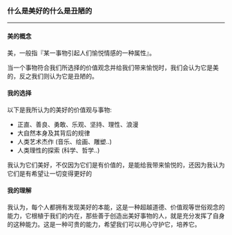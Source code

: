 ### 什么是美好的什么是丑陋的

---

#### 美的概念

美，一般指『某一事物引起人们愉悦情感的一种属性』。

当一个事物符合我们所选择的价值观念并给我们带来愉悦时，我们会认为它是美的，反之我们则认为它是丑陋的。



#### 我的选择

以下是我所认为的美好的价值观与事物:

* 正直、善良、勇敢、乐观、坚持、理性、浪漫
* 大自然本身及其背后的规律
* 人类艺术杰作 \(音乐、绘画、雕塑..\)
* 人类理性的探索 \(科学、哲学..\)

我认为它们美好，不仅因为它们是有价值的，是能给我带来愉悦的，还因为我认为它们是有希望让一切变得更好的



#### 我的理解

我认为，每个人都拥有发现美好的本能，这是一种超越道德、价值观等世俗观念的能力，它根植于我们的内在，那些善于创造出美好事物的人，就是充分发挥了自身的这种能力。这是一种可贵的能力，希望我们可以用心守护它，培养它。

